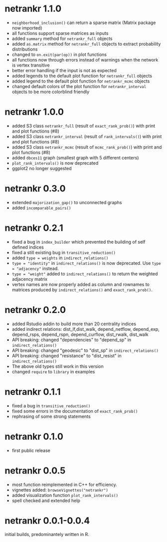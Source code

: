 # netrankr 1.1.0

* `neighborhood_inclusion()` can return a sparse matrix (Matrix package now imported)
* all functions support sparse matrices as inputs
* added `summary` method for `netrankr_full` objects
* added `as.matrix` method for `netrankr_full` objects to extract probability distributions
* changed to `on.exit(par(op))` in plot functions
* all functions now through errors instead of warnings when the network is vertex transitive
* better error handling if the input is not as expected
* added legends to the default plot function for `netrankr_full` objects
* added legend to the default plot function for `netrankr_mcmc` objects
* changed default colors of the plot function for `netrankr_interval` objects to be more colorblind friendly

# netrankr 1.0.0

* added S3 class `netrankr_full` (result of `exact_rank_prob()`) with print and plot functions (#8)
* added S3 class `netrankr_interval` (result of `rank_intervals()`) with print and plot functions (#8)
* added S3 class `netrankr_mcmc` (result of `mcmc_rank_prob()`) with print and plot functions (#8)
* added `dbces11` graph (smallest graph with 5 different centers)
* `plot_rank_intervals()` is now deprecated 
* ggplot2 no longer suggested


# netrankr 0.3.0

* extended `majorization_gap()` to unconnected graphs
* added `incomparable_pairs()`

# netrankr 0.2.1

* fixed a bug in `index_builder` which prevented the building of self defined indices
* fixed a still existing bug in `transitive_reduction()`
* added `type = weights` in `indirect_relations()`
* `type = "identity"` in `indirect_relations()` is now deprecated. Use `type = "adjacency"` instead.
* `type = "weight"` added to `indirect_relations()` to return the weighted adjacency matrix
* vertex names are now properly added as column and rownames to matrices produced by `indirect_relations()` and
`exact_rank_prob()`.

# netrankr 0.2.0

* added Rstudio addin to build more than 20 centrality indices
* added indirect relations: dist_lf,dist_walk, depend_netflow, 
depend_exp, depend_rsps, depend_rspn, depend_curflow, dist_rwalk, dist_walk
* API breaking: changed "dependencies" to "depend_sp" in `indirect_relations()`
* API breaking: changed "geodesic" to "dist_sp" in `indirect_relations()`
* API breaking: changed "resistance" to "dist_resist" in `indirect_relations()`
* The above old types still work in this version
* changed `require` to `library` in examples

# netrankr 0.1.1

* fixed a bug in `transitive_reduction()`
* fixed some errors in the documentation of `exact_rank_prob()`
* rephrasing of some strong statements

# netrankr 0.1.0

* first public release

# netrankr 0.0.5

* most function reimplemented in C++ for efficiency. 
* vignettes added: `browseVignettes("netrankr")`
* added visualization function `plot_rank_intervals()`
* spell checked and extended help

# netrankr 0.0.1-0.0.4

initial builds, predominantely written in R.

